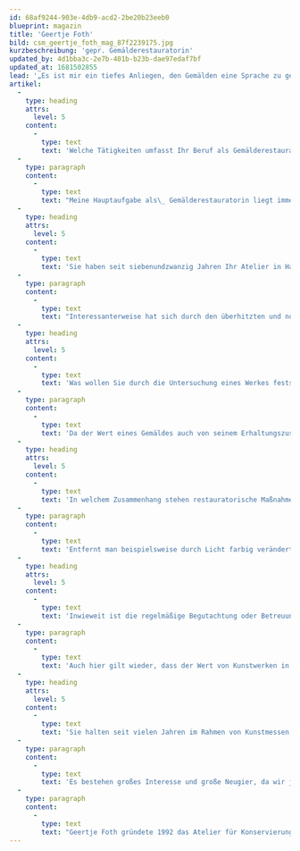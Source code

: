 ```yaml
---
id: 68af9244-903e-4db9-acd2-2be20b23eeb0
blueprint: magazin
title: 'Geertje Foth'
bild: csm_geertje_foth_mag_87f2239175.jpg
kurzbeschreibung: 'gepr. Gemälderestauratorin'
updated_by: 4d1bba3c-2e7b-401b-b23b-dae97edaf7bf
updated_at: 1681502855
lead: '„Es ist mir ein tiefes Anliegen, den Gemälden eine Sprache zu geben.“'
artikel:
  -
    type: heading
    attrs:
      level: 5
    content:
      -
        type: text
        text: 'Welche Tätigkeiten umfasst Ihr Beruf als Gemälderestauratorin?'
  -
    type: paragraph
    content:
      -
        type: text
        text: "Meine Hauptaufgabe als\_ Gemälderestauratorin liegt immer noch darin, jegliche Art von Schäden oder Veränderungen an Gemälden zu erkennen und zu beheben. Und natürlich geht es auch darum, ein optisch, und immer im Sinne des Künstlers, bestmögliches Restaurierungsergebnis zu erreichen."
  -
    type: heading
    attrs:
      level: 5
    content:
      -
        type: text
        text: 'Sie haben seit siebenundzwanzig Jahren Ihr Atelier in Hamburg. Wie haben sich die Veränderungen am Kunstmarkt auch auf Ihre Arbeit ausgewirkt?'
  -
    type: paragraph
    content:
      -
        type: text
        text: "Interessanterweise hat sich durch den überhitzten und noch immer boomenden Kunstmarkt für mich ein weiteres und wichtiges Betätigungsfeld eröffnet. Im Kunsthandel beziehungsweise auf dem Kunstmarkt werden zunehmend stark überarbeitete Gemälde angeboten. Diese Veränderungen, die oft in das authentische Werk des Künstlers eingreifen und damit häufig in hohem Maße dessen Wert mindern, sind nicht nur für Laien, sondern auch für Spezialisten und langjährige Sammler und Kunsthändler kaum erkennbar. Hier wirke ich als \_Restauratorin und Beraterin an der Seite des Käufers und Sammlers, aber auch des Kunsthändlers, der im Begriff ist zu kaufen. Durch die notwendigen maltechnischen Hintergrundinformationen biete ich eine Grundlage, und damit Sicherheit hinsichtlich eines etwaigen Kaufgesprächs."
  -
    type: heading
    attrs:
      level: 5
    content:
      -
        type: text
        text: 'Was wollen Sie durch die Untersuchung eines Werkes feststellen?'
  -
    type: paragraph
    content:
      -
        type: text
        text: 'Da der Wert eines Gemäldes auch von seinem Erhaltungszustand abhängt, untersuche ich inwieweit in welchem Ausmaß ein Werk durch Schäden oder auch durch frühere Restaurierungen verändert wurde. Das heißt, inwieweit ist noch erkennbar, was der Künstler in Farbigkeit, in Maltechnik und Gefühl ausdrücken wollte.'
  -
    type: heading
    attrs:
      level: 5
    content:
      -
        type: text
        text: 'In welchem Zusammenhang stehen restauratorische Maßnahmen mit einer möglichen Wertsteigerung?'
  -
    type: paragraph
    content:
      -
        type: text
        text: 'Entfernt man beispielsweise durch Licht farbig veränderte Firnisse, die durch ihre Gelb-Braun-Färbung die ursprüngliche Farbigkeit eines Gemäldes verfälschen, kommt man der ursprünglichen Intention des Künstlers wieder sehr nahe. Max Ackermann beispielsweise nannte sich selbst „Der Maler der Farbe Blau“. Durch die gelbliche Trübung des Firnisses entstand der Eindruck eines grünen Werkes. Durch Entfernen des Firnisses konnte die originale Handschrift des Künstlers – nämlich die Farbe Blau – freigelegt werden, was dazu führte, dass das Gemälde für einen weitaus höheren Preis verkauft werden konnte.'
  -
    type: heading
    attrs:
      level: 5
    content:
      -
        type: text
        text: 'Inwieweit ist die regelmäßige Begutachtung oder Betreuung einer Sammlung sinnvoll?'
  -
    type: paragraph
    content:
      -
        type: text
        text: 'Auch hier gilt wieder, dass der Wert von Kunstwerken in starkem Maße von ihrem Erhaltungszustand abhängig ist. Daher sollten jede Sammlung oder auch einzelne Kunstwerke regelmäßig gewartet beziehungsweise begutachtet werden, um bei Bedarf schnellstmöglich konservatorische Maßnahmen, wie etwa die Festigung der Malerei, einzuleiten.'
  -
    type: heading
    attrs:
      level: 5
    content:
      -
        type: text
        text: 'Sie halten seit vielen Jahren im Rahmen von Kunstmessen, für Auktionshäuser, Unternehmen wie Banken und andere Firmen, aber auch in privatem Rahmen und in Ihrem Atelier Vorträge. Was beobachten Sie bei den Gästen?'
  -
    type: paragraph
    content:
      -
        type: text
        text: 'Es bestehen großes Interesse und große Neugier, da wir ja im Hintergrund arbeiten. Es ist wie das Schauen durch ein Schlüsselloch in eine unbekannte Welt. In meinem englischen Vortrag gibt es eine wunderbare Zeile: „Paintings would cry out for help at the very onset of damage. They are not able to do so and so they remain silent…..“. Es ist mir ein tiefes Anliegen, das Auge meiner Zuhörer und Gäste zu schulen und damit den Gemälden durch das Feststellen von Veränderungen und Schäden eine Sprache zu geben.'
  -
    type: paragraph
    content:
      -
        type: text
        text: "Geertje Foth gründete 1992 das Atelier für Konservierung und Restaurierung in Hamburg.\_Sie arbeitete in der Denkmalpflege, für zahlreiche öffentliche und private Sammlungen und namhafte Kunsthändler in Hamburg, Deutschland und im Ausland. Sie berät Institutionen und Sammler im Bereich der präventiven Konservierung sowie bei An- und Verkäufen."
---
```

